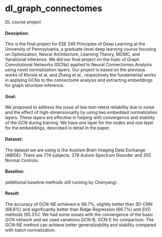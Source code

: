 # dl_graph_connectomes
DL course project

#### Desciption:
This is the final project for ESE 546 Principles of Deep Learning at the University of Pennsylvania, a graduate-level deep learning course focusing on Optimization, Neural Architecture, Learning Theory, MCMC, and Variational Inference. We did our final project on the topic of  Graph Convolutional Networks (GCNs) applied to Neural Connectomes Analysis using novel normalization layers. Our project is based on the previous works of Khosla et al. and Zhang et al., respectively the fundamental works in applying GCNs to the connectome analysis and extracting embeddings for graph structure inference.


#### Goal:
We proposed to address the issue of low test-retest reliability due to noise and the effect of high-dimensionality by using two embedded normalization layers. These layers are effective in helping with convergence and stability of the GCN during training. We have one layer for the nodes and one layer for the embeddings, described in detail in the paper.

#### Dataset:
The dataset we are using is the Austism Brain Imaging Data Exchange (ABIDE). There are 774 subjects, 379 Autism Spectrum Disorder and 355 Normal Controls.

#### Baseline:
(additional baseline methods still running by Chenyang)

#### Result: 
The accuracy of GCN-NE achieved is 68.7%, slightly better than 3D-CNN (68.6%) and significantly better than Ridge Regression (66.7%) and SVD methods (65.3%). We had some issues with the convergence of the basic GCN network and we used variations GCN-B, GCN-E for comparison. The GCN-NE method can achieve better generalizability and stability compared with batch normalization.
